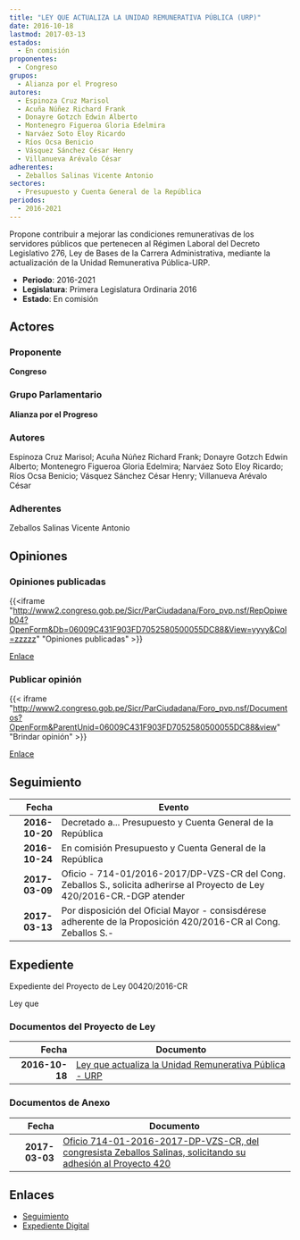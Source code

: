 ```yaml
---
title: "LEY QUE ACTUALIZA LA UNIDAD REMUNERATIVA PÚBLICA (URP)"
date: 2016-10-18
lastmod: 2017-03-13
estados: 
  - En comisión
proponentes: 
  - Congreso
grupos: 
  - Alianza por el Progreso
autores: 
  - Espinoza Cruz Marisol
  - Acuña Núñez Richard Frank
  - Donayre Gotzch Edwin Alberto
  - Montenegro Figueroa Gloria Edelmira
  - Narváez Soto Eloy Ricardo
  - Ríos Ocsa Benicio
  - Vásquez Sánchez César Henry
  - Villanueva Arévalo César
adherentes: 
  - Zeballos Salinas Vicente Antonio
sectores: 
  - Presupuesto y Cuenta General de la República
periodos: 
  - 2016-2021
---
```


Propone contribuir a mejorar las condiciones remunerativas de los servidores públicos que pertenecen al Régimen Laboral del Decreto Legislativo 276, Ley de Bases de la Carrera Administrativa, mediante la actualización de la Unidad Remunerativa Pública-URP.

- **Periodo**: 2016-2021
- **Legislatura**: Primera Legislatura Ordinaria 2016
- **Estado**: En comisión

## Actores

### Proponente

**Congreso**

### Grupo Parlamentario

**Alianza por el Progreso**

### Autores

Espinoza Cruz Marisol; Acuña Núñez Richard Frank; Donayre Gotzch Edwin Alberto; Montenegro Figueroa Gloria Edelmira; Narváez Soto Eloy Ricardo; Ríos Ocsa Benicio; Vásquez Sánchez César Henry; Villanueva Arévalo César

### Adherentes

Zeballos Salinas Vicente Antonio


## Opiniones

### Opiniones publicadas

{{<iframe "http://www2.congreso.gob.pe/Sicr/ParCiudadana/Foro_pvp.nsf/RepOpiweb04?OpenForm&Db=06009C431F903FD7052580500055DC88&View=yyyy&Col=zzzzz" "Opiniones publicadas" >}}

[Enlace](http://www2.congreso.gob.pe/Sicr/ParCiudadana/Foro_pvp.nsf/RepOpiweb04?OpenForm&Db=06009C431F903FD7052580500055DC88&View=yyyy&Col=zzzzz)
### Publicar opinión

{{< iframe "http://www2.congreso.gob.pe/Sicr/ParCiudadana/Foro_pvp.nsf/Documentos?OpenForm&ParentUnid=06009C431F903FD7052580500055DC88&view" "Brindar opinión" >}}

[Enlace](http://www2.congreso.gob.pe/Sicr/ParCiudadana/Foro_pvp.nsf/Documentos?OpenForm&ParentUnid=06009C431F903FD7052580500055DC88&view)

## Seguimiento

| Fecha | Evento |
|------:|--------|
| **2016-10-20** | Decretado a... Presupuesto y Cuenta General de la República|
| **2016-10-24** | En comisión Presupuesto y Cuenta General de la República|
| **2017-03-09** | Oficio - 714-01/2016-2017/DP-VZS-CR del Cong. Zeballos S., solicita adherirse al Proyecto de Ley 420/2016-CR.-DGP atender|
| **2017-03-13** | Por disposición del Oficial Mayor - consisdérese adherente de la Proposición 420/2016-CR al Cong. Zeballos S.-|


## Expediente

Expediente del Proyecto de Ley 00420/2016-CR

Ley que


### Documentos del Proyecto de Ley

| Fecha | Documento |
|------:|--------|
| **2016-10-18** | [Ley que actualiza la Unidad Remunerativa Pública - URP](http://www.leyes.congreso.gob.pe/Documentos/2016_2021/Proyectos_de_Ley_y_de_Resoluciones_Legislativas/PL0042020161018.pdf) |

### Documentos de Anexo

| Fecha | Documento |
|------:|--------|
| **2017-03-03** | [Oficio 714-01-2016-2017-DP-VZS-CR, del congresista Zeballos Salinas, solicitando su adhesión al Proyecto 420](http://www.leyes.congreso.gob.pe/Documentos/2016_2021/Oficios/Congresistas/OFICIO-714-01-2016-2017-DP-VZS-CR.pdf) |

## Enlaces 

- [Seguimiento](http://www2.congreso.gob.pe/Sicr/TraDocEstProc/CLProLey2016.nsf/f7fff46988ca05b1052578e100829cc7/02c87c86ab88872f0525805000637d57?OpenDocument)
- [Expediente Digital](http://www2.congreso.gob.pehttp://www2.congreso.gob.pe/Sicr/TraDocEstProc/CLProLey2016.nsf/f7fff46988ca05b1052578e100829cc7/02c87c86ab88872f0525805000637d57?OpenDocument&Click=05257FB7005EB655.eb71d0cf91d8294e05256cdf006b5706/$Body/0.1C6C)
